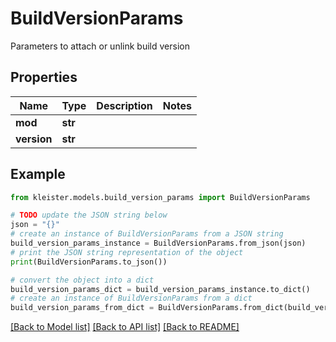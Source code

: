 # BuildVersionParams

Parameters to attach or unlink build version

## Properties

Name | Type | Description | Notes
------------ | ------------- | ------------- | -------------
**mod** | **str** |  | 
**version** | **str** |  | 

## Example

```python
from kleister.models.build_version_params import BuildVersionParams

# TODO update the JSON string below
json = "{}"
# create an instance of BuildVersionParams from a JSON string
build_version_params_instance = BuildVersionParams.from_json(json)
# print the JSON string representation of the object
print(BuildVersionParams.to_json())

# convert the object into a dict
build_version_params_dict = build_version_params_instance.to_dict()
# create an instance of BuildVersionParams from a dict
build_version_params_from_dict = BuildVersionParams.from_dict(build_version_params_dict)
```
[[Back to Model list]](../README.md#documentation-for-models) [[Back to API list]](../README.md#documentation-for-api-endpoints) [[Back to README]](../README.md)


